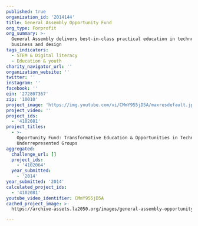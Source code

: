 ```yaml
---
published: true
organization_id: '2014144'
title: General Assembly Opportunity Fund
org_type: Forprofit
org_summary: >-
  General Assembly delivers best-in-class practical education in technology,
  business and design
tags_indicators:
  - STEM & Digital literacy
  - Education & youth
charity_navigator_url: ''
organization_website: ''
twitter: ''
instagram: ''
facebook: ''
ein: '272807367'
zip: '10010'
project_image: 'https://img.youtube.com/vi/CMmY955jD5A/maxresdefault.jpg'
project_video: ''
project_ids:
  - '4102081'
project_titles:
  - >-
    Opportunity Fund: Transformative Education & Opportunities in Technology for
    Underrepresented Groups
aggregated:
  challenge_url: []
  project_ids:
    - '4102064'
  year_submitted:
    - '2014'
year_submitted: '2014'
calculated_project_ids:
  - '4102081'
youtube_video_identifier: CMmY955jD5A
cached_project_image: >-
  https://archive-assets.la2050.org/images/general-assembly-opportunity-fund/img.youtube.com/vi/CMmY955jD5A/maxresdefault.jpg

---
```

